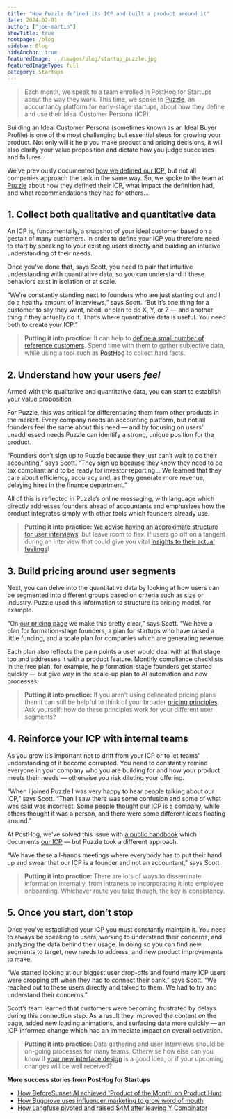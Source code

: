 ```yaml
---
title: "How Puzzle defined its ICP and built a product around it"
date: 2024-02-01
author: ["joe-martin"]
showTitle: true
rootpage: /blog
sidebar: Blog
hideAnchor: true
featuredImage: ../images/blog/startup_puzzle.jpg
featuredImageType: full
category: Startups
---
```


> Each month, we speak to a team enrolled in PostHog for Startups about the way they work. This time, we spoke to [Puzzle](https://puzzle.io/), an accountancy platform for early-stage startups, about how they define and use their Ideal Customer Persona (ICP). 

Building an Ideal Customer Persona (sometimes known as an Ideal Buyer Profile) is one of the most challenging but essential steps for growing your product. Not only will it help you make product and pricing decisions, it will also clarify your value proposition and dictate how you judge successes and failures.

We’ve previously documented [how we defined our ICP](/founders/creating-ideal-customer-profile), but not all companies approach the task in the same way. So, we spoke to the team at [Puzzle](https://puzzle.io/) about how they defined their ICP, what impact the definition had, and what recommendations they had for others...

## 1. Collect both qualitative and quantitative data

An ICP is, fundamentally, a snapshot of your ideal customer based on a gestalt of many customers. In order to define your ICP you therefore need to start by speaking to your existing users directly and building an intuitive understanding of their needs.

Once you’ve done that, says Scott, you need to pair that intuitive understanding with quantitative data, so you can understand if these behaviors exist in isolation or at scale. 

“We’re constantly standing next to founders who are just starting out and I do a healthy amount of interviews,” says Scott. “But it’s one thing for a customer to say they want, need, or plan to do X, Y, or Z — and another thing if they actually do it. That’s where quantitative data is useful. You need both to create your ICP.”

> **Putting it into practice:** It can help to [define a small number of reference customers](/founders/creating-ideal-customer-profile#5-reference-customers). Spend time with them to gather subjective data, while using a tool such as [PostHog](/startups) to collect hard facts.

## 2. Understand how your users _feel_

Armed with this qualitative and quantitative data, you can start to establish your value proposition.

For Puzzle, this was critical for differentiating them from other products in the market. Every company needs an accounting platform, but not all founders feel the same about this need — and by focusing on users’ unaddressed needs Puzzle can identify a strong, unique position for the product.

“Founders don’t sign up to Puzzle because they just can’t wait to do their accounting,” says Scott. “They sign up because they know they need to be tax compliant and to be ready for investor reporting... We learned that they care about efficiency, accuracy and, as they generate more revenue, delaying hires in the finance department.”

All of this is reflected in Puzzle’s online messaging, with language which directly addresses founders ahead of accountants and emphasizes how the product integrates simply with other tools which founders already use. 

> **Putting it into practice:** [We advise having an approximate structure for user interviews](/blog/how-to-work-out-what-users-need), but leave room to flex. If users go off on a tangent during an interview that could give you vital [insights to their actual feelings](/handbook/product/user-feedback)!

## 3. Build pricing around user segments

Next, you can delve into the quantitative data by looking at how users can be segmented into different groups based on criteria such as size or industry. Puzzle used this information to structure its pricing model, for example. 

“On [our pricing page](https://puzzle.io/pricing) we make this pretty clear,” says Scott. “We have a plan for formation-stage founders, a plan for startups who have raised a little funding, and a scale plan for companies which are generating revenue.

Each plan also reflects the pain points a user would deal with at that stage too and addresses it with a product feature. Monthly compliance checklists in the free plan, for example, help formation-stage founders get started quickly — but give way in the scale-up plan to AI automation and new processes.

> **Putting it into practice:** If you aren’t using delineated pricing plans then it can still be helpful to think of your broader [pricing principles](/handbook/engineering/feature-pricing). Ask yourself: how do these principles work for your different user segments? 

## 4. Reinforce your ICP with internal teams

As you grow it’s important not to drift from your ICP or to let teams’ understanding of it become corrupted. You need to constantly remind everyone in your company who you are building for and how your product meets their needs — otherwise you risk diluting your offering. 

“When I joined Puzzle I was very happy to hear people talking about our ICP,” says Scott. “Then I saw there was some confusion and some of what was said was incorrect. Some people thought our ICP is a company, while others thought it was a person, and there were some different ideas floating around.”

At PostHog, we’ve solved this issue with [a public handbook](/handbook) which documents [our ICP](/handbook/who-we-are-building-for) — but Puzzle took a different approach.  

“We have these all-hands meetings where everybody has to put their hand up and swear that our ICP is a founder and not an accountant,” says Scott. 

> **Putting it into practice:** There are lots of ways to disseminate information internally, from intranets to incorporating it into employee onboarding. Whichever route you take though, the key is consistency. 

## 5. Once you start, don’t stop

Once you’ve established your ICP you must constantly maintain it. You need to always be speaking to users, working to understand their concerns, and analyzing the data behind their usage. In doing so you can find new segments to target, new needs to address, and new product improvements to make.

“We started looking at our biggest user drop-offs and found many ICP users were dropping off when they had to connect their bank,” says Scott. “We reached out to these users directly and talked to them. We had to try and understand their concerns.”

Scott’s team learned that customers were becoming frustrated by delays during this connection step. As a result they improved the content on the page, added new loading animations, and surfacing data more quickly — an ICP-informed change which had an immediate impact on overall activation. 

> **Putting it into practice:** Data gathering and user interviews should be on-going processes for many teams. Otherwise how else can you know if [your new interface design](/blog/introducing-notebooks) is a good idea, or if your upcoming changes will be well received?

**More success stories from PostHog for Startups**

- [How BeforeSunset AI achieved 'Product of the Month' on Product Hunt](/spotlight/startup-before-sunset-ai)
- [How Bugprove uses influencer marketing to grow word of mouth](/spotlight/startup-bugprove)
- [How Langfuse pivoted and raised $4M after leaving Y Combinator](/spotlight/startup-langfuse)

